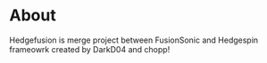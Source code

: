 # About
Hedgefusion is merge project between FusionSonic and Hedgespin frameowrk created by DarkD04 and chopp!
